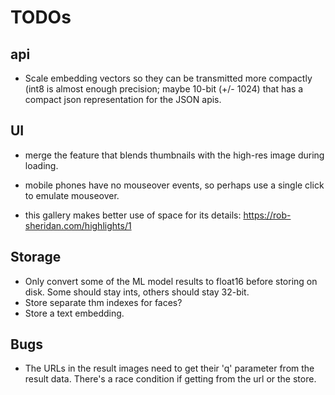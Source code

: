 # TODOs

## api

* Scale embedding vectors so they can be transmitted more compactly (int8 is almost enough precision; maybe 10-bit (+/- 1024) that has a compact json representation for the JSON apis. 

## UI

* merge the feature that blends thumbnails with the high-res image during loading.
* mobile phones have no mouseover events, so perhaps use a single click to emulate mouseover.

* this gallery makes better use of space for its details: https://rob-sheridan.com/highlights/1

## Storage

* Only convert some of the ML model results to float16 before storing on disk.  Some should stay ints, others should stay 32-bit.
* Store separate thm indexes for faces?
* Store a text embedding.

## Bugs

* The URLs in the result images need to get their 'q' parameter from the result data. There's a race condition if getting from the url or the store.
